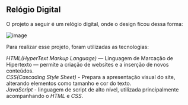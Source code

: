 ## Relógio Digital

O projeto a seguir é um relógio digital, onde o design ficou dessa forma:

![image](https://github.com/JulianaPires28/relogio-digital/assets/72226049/273fc58f-59fa-46e8-b4a9-527d558d4dcc)


Para realizar esse projeto, foram utilizadas as tecnologias:

*HTML(HyperText Markup Language)* — Linguagem de Marcação de Hipertexto — permite a criação de websites e a inserção de novos conteúdos.
<br>
*CSS(Cascading Style Sheet)* - Prepara a apresentação visual do site, alterando elementos como tamanho e cor do texto.
<br>
*JavaScript* - linguagem de script de alto nível, utilizada principalmente acompanhando o *HTML* e *CSS*.
